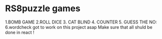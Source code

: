 # RS8puzzle games 
1.BOMB GAME
2.ROLL DICE 
3. CAT BLIND
4. COUNTER
5. GUESS THE NO:
6.wordcheck
got to work on this project asap
Make sure that all shuld be done in react !
